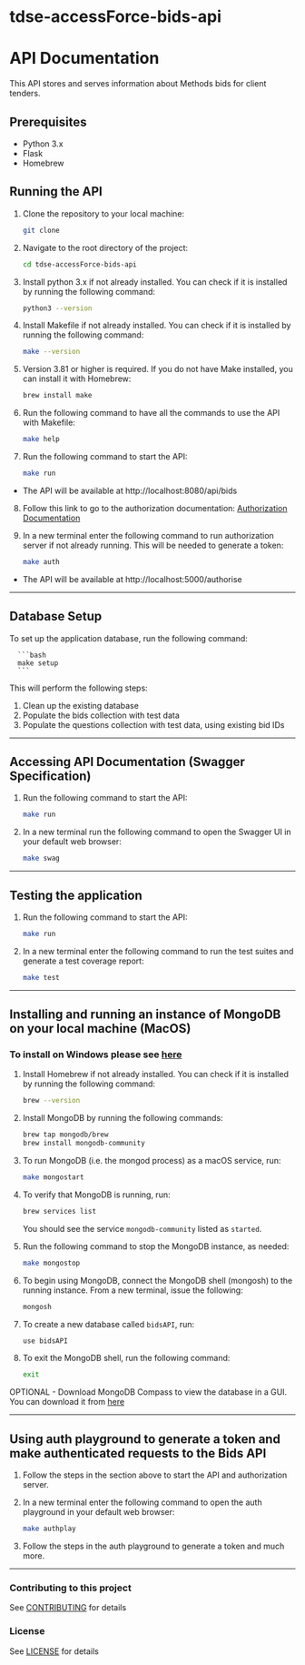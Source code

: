 # tdse-accessForce-bids-api
# API Documentation

This API stores and serves information about Methods bids for client tenders.

## Prerequisites

- Python 3.x
- Flask
- Homebrew

## Running the API

1. Clone the repository to your local machine:

      ```bash
      git clone
      ```
2. Navigate to the root directory of the project:

      ```bash
      cd tdse-accessForce-bids-api
      ```
3. Install python 3.x if not already installed. You can check if it is installed by running the following command:

      ```bash
      python3 --version
      ```
4. Install Makefile if not already installed. You can check if it is installed by running the following command:

      ```bash
      make --version
      ```
5. Version 3.81 or higher is required. If you do not have Make installed, you can install it with Homebrew:

      ```bash
      brew install make
      ```
6. Run the following command to have all the commands to use the API with Makefile:

      ```bash
      make help
      ```
7. Run the following command to start the API:

      ```bash
      make run
      ```
 * The API will be available at http://localhost:8080/api/bids

8. Follow this link to go to the authorization documentation: [Authorization Documentation](https://github.com/methods/tdse-accessForce-auth-stub/blob/main/README.md)


9. In a new terminal enter the following command to run authorization server if not already running. This will be needed to generate a token:

      ```bash
      make auth
      ```
 * The API will be available at http://localhost:5000/authorise

--------------

## Database Setup

To set up the application database, run the following command:

      ```bash
      make setup
      ```

This will perform the following steps:

1. Clean up the existing database
2. Populate the bids collection with test data
3. Populate the questions collection with test data, using existing bid IDs

--------------

## Accessing API Documentation (Swagger Specification)

1. Run the following command to start the API:

      ```bash
      make run
      ```
2. In a new terminal run the following command to open the Swagger UI in your default web browser:
      
      ```bash
      make swag
      ```
--------------

## Testing the application

1. Run the following command to start the API:

      ```bash
      make run
      ```
2. In a new terminal enter the following command to run the test suites and generate a test coverage report:
      
      ```bash
      make test
      ```
--------------

## Installing and running an instance of MongoDB on your local machine (MacOS)

### To install on Windows please see [here](https://www.mongodb.com/docs/manual/tutorial/install-mongodb-on-windows/)

1. Install Homebrew if not already installed. You can check if it is installed by running the following command:

      ```bash
      brew --version
      ```
2. Install MongoDB by running the following commands:

      ```bash
      brew tap mongodb/brew
      brew install mongodb-community
      ```
3. To run MongoDB (i.e. the mongod process) as a macOS service, run:

      ```bash
      make mongostart
      ```
4. To verify that MongoDB is running, run:

      ```bash
      brew services list
      ```
   You should see the service `mongodb-community` listed as `started`.
5. Run the following command to stop the MongoDB instance, as needed:

      ```bash
      make mongostop
      ```
6. To begin using MongoDB, connect the MongoDB shell (mongosh) to the running instance. From a new terminal, issue the following:

      ```bash
      mongosh
      ```
7. To create a new database called `bidsAPI`, run:

      ```bash
      use bidsAPI
      ```
8. To exit the MongoDB shell, run the following command:

      ```bash
      exit
      ``` 
OPTIONAL - Download MongoDB Compass to view the database in a GUI. You can download it from [here](https://www.mongodb.com/try/download/compass)

--------------

## Using auth playground to generate a token and make authenticated requests to the Bids API

1. Follow the steps in the section above to start the API and authorization server.

2. In a new terminal enter the following command to open the auth playground in your default web browser:

      ```bash
      make authplay
      ```
3. Follow the steps in the auth playground to generate a token and much more.

--------------

### Contributing to this project

See [CONTRIBUTING](https://github.com/methods/tdse-accessForce-bids-api/blob/main/CONTRIBUTING.md) for details

### License

See [LICENSE](https://github.com/methods/tdse-accessForce-bids-api/blob/main/LICENSE.md) for details
